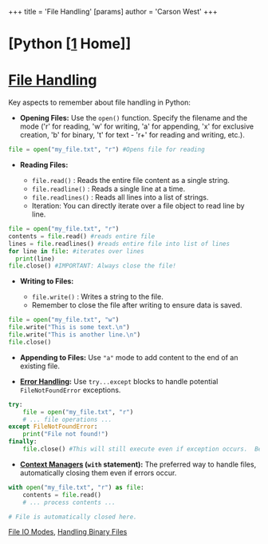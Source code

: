 +++
 title = 'File Handling'
[params]
	author = 'Carson West'
+++
# [Python [[1](./../python-[[1/) Home]]
# [File Handling](./../file-handling/) 
Key aspects to remember about file handling in Python:

*   **Opening Files:**  Use the `open()` function.  Specify the filename and the mode ('r' for reading, 'w' for writing, 'a' for appending, 'x' for exclusive creation, 'b' for binary, 't' for text -  'r+' for reading and writing, etc.).

```python
file = open("my_file.txt", "r") #Opens file for reading
```

*   **Reading Files:**

    *   `file.read()` : Reads the entire file content as a single string.
    *   `file.readline()` : Reads a single line at a time.
    *   `file.readlines()` : Reads all lines into a list of strings.
    *   Iteration: You can directly iterate over a file object to read line by line.

```python
file = open("my_file.txt", "r")
contents = file.read() #reads entire file
lines = file.readlines() #reads entire file into list of lines
for line in file: #iterates over lines
  print(line)
file.close() #IMPORTANT: Always close the file!

```

*   **Writing to Files:**

    *   `file.write()` : Writes a string to the file.
    *   Remember to close the file after writing to ensure data is saved.

```python
file = open("my_file.txt", "w")
file.write("This is some text.\n")
file.write("This is another line.\n")
file.close()
```

*   **Appending to Files:** Use `"a"` mode to add content to the end of an existing file.

*   **[Error Handling](./../error-handling/):** Use `try...except` blocks to handle potential `FileNotFoundError` exceptions.

```python
try:
    file = open("my_file.txt", "r")
    # ... file operations ...
except FileNotFoundError:
    print("File not found!")
finally:
    file.close() #This will still execute even if exception occurs.  Best way to ensure file is closed
```

*   **[Context Managers](./../context-managers/) (`with` statement):** The preferred way to handle files, automatically closing them even if errors occur.

```python
with open("my_file.txt", "r") as file:
    contents = file.read()
    # ... process contents ...

# File is automatically closed here.
```

[File IO Modes](./../file-io-modes/), [Handling Binary Files](./../handling-binary-files/)



